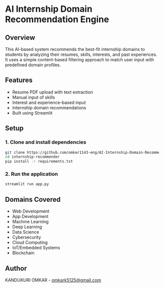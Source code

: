 # AI Internship Domain Recommendation Engine

## Overview
This AI-based system recommends the best-fit internship domains to students by analyzing their resumes, skills, interests, and past experiences. It uses a simple content-based filtering approach to match user input with predefined domain profiles.

## Features
- Resume PDF upload with text extraction
- Manual input of skills
- Interest and experience-based input
- Internship domain recommendations
- Built using Streamlit

## Setup

### 1. Clone and install dependencies

```bash
git clone https://github.com/omkar1143-eng/AI-Internship-Domain-Recommendation-Engine-for-Micro-IT.git
cd internship-recommender
pip install -r requirements.txt
```

### 2. Run the application

```bash
streamlit run app.py
```

## Domains Covered
- Web Development
- App Development
- Machine Learning
- Deep Learning
- Data Science
- Cybersecurity
- Cloud Computing
- IoT/Embedded Systems
- Blockchain

## Author
KANDUKURI OMKAR - omkark5125@gmail.com
